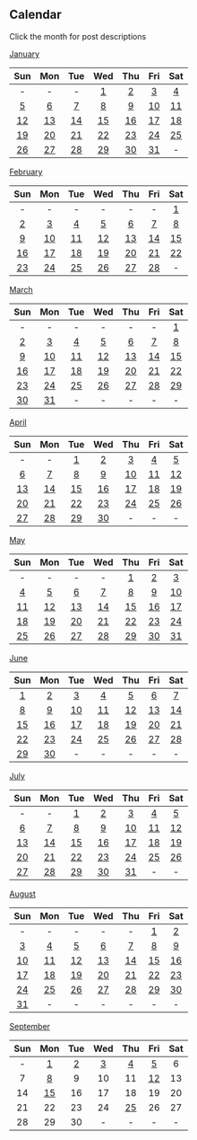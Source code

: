## Calendar

Click the month for post descriptions

[January](january.md)

|Sun|Mon|Tue|Wed|Thu|Fri|Sat|
|:-:|:-:|:-:|:-:|:-:|:-:|:-:|
|-|-|-|[1](../../projects/demography/Gender_Ratio_USA/)|[2](../../projects/ethnicity/Slavic_in_USA/)|[3](../../projects/police/Police_Spending_Per_Capita_Inversed/)|[4](../../projects/demography/Over_18_Population/)|
|[5](../../projects/covid/Preventable_COVID_Deaths/)|[6](../../projects/restaurants/McDonalds_Per_County_Count/)|[7](../../projects/politics/Progressives_Per_State_119th_Congress_Fixed/)|[8](../../projects/demography/Over_16_Working_Population/)|[9](../../projects/stores/Dollar_Generals_Per_County_Count/)|[10](../../projects/homeless/Homeless_Change_2023_2024_Percents/)|[11](../../projects/restaurants/Bojangles_Per_State/)|
|[12](../../projects/stores/Dollar_Generals_HeatMap/)|[13](../../projects/alcohol/Wine_Production_Europe_2022/)|[14](../../projects/police/Corrections_Spending_Per_Capita_Values/)|[15](../../projects/restaurants/Subways_Per_Capita/)|[16](../../projects/homeless/Homeless_Change_2023_2024_Totals/)|[17](../../projects/versus/McDonalds_Vs_KFC/)|[18](../../projects/demography/Gender_Ratio_USA_20-44/)|
|[19](../../projects/alcohol/Craft_Beer_Gallons_Per_Person_2023)|[20](../../projects/stores/Trader_Joes_Per_State/)|[21](../../projects/versus/McDonalds_Vs_Subway/)|[22](../../projects/demography/Gender_Ratio_USA_65_And_Over/)|[23](../../projects/ethnicity/Cubans_in_USA/)|[24](../../projects/versus/McDonalds_Vs_Subway_Per_State/)|[25](../../projects/alcohol/Wine_Produced_USA_2024/)|
|[26](../../projects/stores/Dollar_Generals_Per_County)|[27](../../projects/restaurants/KFCs_Per_State/)|[28](../../projects/restaurants/Taco_Bells_Per_State/)|[29](../../projects/alcohol/Wine_Produced_USA_2024_Per_Capita/)|[30](../../projects/restaurants/Hunt_Brothers_Per_State/)|[31](../../projects/demography/Veteran_Per_Capita_2023/)|-|

[February](february.md)

|Sun|Mon|Tue|Wed|Thu|Fri|Sat|
|:-:|:-:|:-:|:-:|:-:|:-:|:-:|
| - | - | - | - | - | - |[1](../../projects/versus/Taco_Bells_Vs_KFCs_Per_State/)|
|[2](../../projects/economics/Homeownership_Rate_Per_State_2024/)|[3](../../projects/alcohol/Wineries_In_Virginia/)|[4](../../projects/restaurants/Taco_Bells_Per_State_Per_Capita/)|[5](../../projects/stores/Costcos_Per_State/)|[6](../../projects/versus/McDonalds_Vs_Dollar_Generals/)|[7](../../projects/economics/US_States_GDP_Change_2023-2024/)|[8](../../projects/restaurants/McDonalds_Per_Capita/)|
|[9](../../projects/versus/Dollar_General_Vs_Hunt_Brothers_Counties/)|[10](../../projects/economics/Rental_Rate_Per_State_2024/)|[11](../../projects/history/WWII_Veterans_Per_Capita/)|[12](../../projects/versus/Carls_Jr_Vs_Hardees_Per_State/)|[13](../../projects/economics/Homeownership_Rate_Change_2023_2024)|[14](../../projects/versus/Cold_Stone_Vs_Baskin_Robbins/)|[15](../../projects/demography/Largest_Age_Group_Per_State_2023/)|
|[16](../../projects/restaurants/CarlsJr_Per_State/)|[17](../../projects/economics/Percent_Energy_from_Natural_Gas_Per_State/)|[18](../../projects/versus/Subway_Vs_Dollar_Generals/)|[19](../../projects/stores/Macys_Per_State/)|[20](../../projects/economics/Rental_Rate_Change_2023_2024/)|[21](../../projects/restaurants/Hardees_Per_State/)|[22](../../projects/stores/Nordstrom_Racks_Per_State/)|
|[23](../../projects/economics/Percent_Energy_from_Coal_Per_State/)|[24](../../projects/restaurants/Subways_Per_State/)|[25](../../projects/demography/Median_Age_2023/)|[26](../../projects/history/9_11_Veterans_Per_Capita/)|[27](../../projects/restaurants/KFCs_Per_State_Per_Capita/)|[28](../../projects/stores/Kohls_Per_State/)|-|

[March](march.md)

|Sun|Mon|Tue|Wed|Thu|Fri|Sat|
|:-:|:-:|:-:|:-:|:-:|:-:|:-:|
| - | - | - | - | - | - |[1](../../projects/economics/US_States_REAL_GDP_Change_2023-2024/)|
|[2](../../projects/restaurants/Dunkin_Donuts_Per_State/)|[3](../../projects/economics/Mobile_Home_Percent_Per_State/)|[4](../../projects/stores/Family_Dollars_Per_State/)|[5](../../projects/restaurants/Roy_Rodgers_Locations/)|[6](../../projects/history/Gulf_War_Vets_Per_State)|[7](../../projects/stores/Five_Below_Per_State/)|[8](../../projects/versus/Dollar_General_Vs_Family_Dollar_Vs_Dollar_Tree_Per_State)|
|[9](../../projects/restaurants/Churches_Chicken_Per_State/)|[10](../../projects/history/Korean_War_Vets_Per_State/)|[11](../../projects/ethnicity/Israelis_in_USA/)|[12](../../projects/stores/Dollar_Trees_Per_State/)|[13](../../projects/economics/Mobile_Home_Percent_Per_County/)|[14](../../projects/restaurants/Cold_Stones_Per_State/)|[15](../../projects/versus/BJs_Vs_Costco_Vs_Sams_Club_Per_State/)|
|[16](../../projects/stores/Guitar_Centers_Per_State/)|[17](../../projects/ethnicity/Irish_In_USA/) |[18](../../projects/restaurants/Baskin_Robbins_Per_State/)|[19](../../projects/versus/Dennys_Vs_IHOP_Per_State)|[20](../../projects/stores/BJs_Per_State/)|[21](../../projects/restaurants/Dennys_Per_State/)|[22](../../projects/economics/Lacking_Plumbing_Per_County/)|
|[23](../../projects/agriculture/Beer_Of_Barley_Production_Europe_2022/)|[24](../../projects/stores/Sams_Club_Per_State/)|[25](../../projects/versus/Churches_Vs_KFC_Vs_Popeyes/)|[26](../../projects/restaurants/IHOPs_Per_State/)|[27](../../projects/economics//Lacking_Plumbing_Per_State/)|[28](../../projects/restaurants/Swig_Drinks_Per_State/)|[29](../../projects/economics/Percent_Energy_from_Nuclear_Per_State/)|
|[30](../../projects/agriculture/Sunflower_Oil_Production_Europe_2022/)|[31](../../projects/history/South_Carolina_Population_Change_1790_2023/)| - | - | - | - | - |


[April](april.md)

|Sun|Mon|Tue|Wed|Thu|Fri|Sat|
|:-:|:-:|:-:|:-:|:-:|:-:|:-:|
| - | - |[1](../../projects/restaurants/Popeyes_Per_State/)|[2](../../projects/ethnicity/Scotch-Irish_in_USA/)|[3](../../projects/economics/Percent_Energy_from_Solar_Per_State/)|[4](../../projects/agriculture/Beer_Of_Barley_Production_Europe_Per_Capita_2022/)|[5](../../projects/restaurants/Dodo_Pizza_Per_Country/)|
|[6](../../projects/versus/English_Vs_Irish_In_USA/)|[7](../../projects/economics/Percent_Energy_from_Wind_Per_State/)|[8](../../projects/ethnicity/Pennsylvania_German_In_USA/)|[9](../../projects/restaurants/Wendys_Per_State/)|[10](../../projects/versus/Czech_Vs_Slovak_In_USA/)|[11](../../projects/economics/Largest_Energy_Sources_By_State/)|[12](../../projects/ethnicity/Lebanese_In_USA/)|
|[13](../../projects/stores/Dollar_Trees_Per_State_Per_Capita/)|[14](../../projects/restaurants/Subways_Per_Canadian_Province/)|[15](../../projects/restaurants/Popeyes_Per_State_Per_Capita/)|[16](../../projects/economics/Homeownership_85_And_Over_Per_State/)|[17](../../projects/economics/Percent_Energy_from_Biomass_Per_State/)|[18](../../projects/ethnicity/African_Ancestry_Nationalities_USA/) |[19](../../projects/versus/Checkers_Vs_Rallys/)|
|[20](../../projects/economics/Bachelors_Degree_In_Poverty/)|[21](../../projects/restaurants/Waffle_House_Per_State/)|[22](../../projects/politics/European_Socialists_2025/)|[23](../../projects/versus/Dennys_Vs_IHOP_Waffle_House_Per_State/)|[24](../../projects/economics/Vehicle_Deaths_Per_State_Per_Capita/)|[25](../../projects/restaurants/Rallys_Per_State/)|[26](../../projects/economics/Homeownership_Under_35_Per_State/)|
|[27](../../projects/restaurants/Krispy_Kremes_Per_State/)|[28](../../projects/economics/Vehicle_Miles_Traveled_Per_State/)|[29](../../projects/agriculture/Horse_Meat_Produced_2022/)|[30](../../projects/ethnicity/West_Indian_Nationalities_USA/)|-|-|-|

[May](may.md)

|Sun|Mon|Tue|Wed|Thu|Fri|Sat|
|:-:|:-:|:-:|:-:|:-:|:-:|:-:|
|-|-|-|-|[1](../../projects/economics/Vehicle_Deaths_Per_100m_Vehicle_Miles_Traveled/)|[2](../../projects/restaurants/Waffle_House_Per_State_Totals/)|[3](../../projects/economics/Percent_Without_Internet_Subscription_Per_State/)|
|[4](../../projects/ethnicity/South_Africans_In_USA/)|[5](../../projects/restaurants/Checkers_Per_State/)|[6](../../projects/restaurants/Dave_and_Busters_Per_State/)|[7](../../projects/ethnicity/Arab_Ancestry_Nationalities_USA/)|[8](../../projects/economics/Renter_Occupied_Units_Before_1990_Per_State/)|[9](../../projects/agriculture/Cheese_Milk_Cow_Production_Europe_2022/)|[10](../../projects/economics/Percent_Without_Internet_Subscription_Per_County/)|
|[11](../../projects/demography/Ratio_Unmarried_Men_To_Women/)|[12](../../projects/versus/Dollar_General_Vs_Wafflehouse_Counties)|[13](../../projects/economics/Bankruptcy_Filings_Per_State_2023_to_2024/)|[14](../../projects/stores/Bucees_Per_State/)|[15](../../projects/restaurants/Perkins_Per_State/)|[16](../../projects/demography/Unmarried_Per_State/)|[17](../../projects/versus/English_Vs_German_Per_County/)|
|[18](../../projects/restaurants/Whataburgers_Per_Texas_Counties/)|[19](../../projects/demography/Fertility_Rates_In_Bulgaria_2024/)|[20](../../projects/agriculture/Cheese_Milk_Cow_Production_Europe_Per_Capita_2022/)|[21](../../projects/versus/English_Vs_Irish_Per_County/)|[22](../../projects/economics/Cheapest_State_To_Buy_New_Car/)|[23](../../projects/demography/Population_Decline_Bulgaria_2015-2024/)|[24](../../projects/restaurants/Whataburger_Per_State/)|
|[25](../../projects/versus/Dennys_Vs_IHOP_Waffle_House_Perkins_Per_State/)|[26](../../projects/restaurants/Arbys_Per_State)|[27](../../projects/agriculture/Corn_Production_Europe_Per_Capita_2022/)|[28](../../projects/stores/Campgrounds_Per_State_Per_Capita_2025/)|[29](../../projects/restaurants/Winchells_Donuts_Per_State/)|[30](../../projects/economics/Avg_Monthly_Wage_Bulgaria_2025/)|[31](../../projects/stores/Raleys_Per_State/)|

[June](june.md)

|Sun|Mon|Tue|Wed|Thu|Fri|Sat|
|:-:|:-:|:-:|:-:|:-:|:-:|:-:|
|[1](../../projects/economics/Bankruptcy_Filings_Per_State/)|[2](../../projects/stores/Campgrounds_Per_State_2025/)|[3](../../projects/ethnicity/Slavic_Ancestry_Nationalities_USA/)|[4](../../projects/restaurants/Burger_Kings_Per_State/)|[5](../../projects/demography/Population_Change_Hungary_2014-2024/)|[6](../../projects/stores/Sheetz_Per_State/)|[7](../../projects/demography/Disability_Percent_Per_State/)|
|[8](../../projects/versus/Speedway_Vs_7-Elevens_Per_State/)|[9](../../projects/economics/Heliports_Per_State/)|[10](../../projects/versus/Wendys_Vs_Burger_King_Per_State/)|[11](../../projects/economics/Registration_Fees_For_Car_Per_State/)|[12](../../projects/stores/7_11_Per_Capita/)|[13](../../projects/demography/Disability_Percent_Per_County/)|[14](../../projects/versus/Italian_Vs_Irish_Per_County/)|
|[15](../../projects/economics/Heliports_Per_Capita/)|[16](../../projects/demography/Population_Change_Slovenia_2015-2025/)|[17](../../projects/ethnicity/Danish_In_USA/)|[18](../../projects/demography/Hearing_Disability_Per_State/)|[19](../../projects/economics/Airports_Per_State/)|[20](../../projects/demography/Population_Change_Latvia_2015-2025/)|[21](../../projects/restaurants/Arbys_Per_Capita/)|
|[22](../../projects/demography/Speak_Language_Not_Spanish_Not_English_Per_County/)|[23](../../projects/economics/Airports_Per_Capita/)|[24](../../projects/restaurants/Burger_Kings_Per_Capita/)|[25](../../projects/economics/Avg_Monthly_Wage_Slovenia_2024/)|[26](../../projects/demography/Population_Change_Russians_In_Latvia_2015-2025/)|[27](../../projects/demography/Vision_Disability_Per_State/)|[28](../../projects/ethnicity/Nordic_Ancestry_Per_County/)|
|[29](../../projects/demography/Population_Change_Lithuania_2015-2025/)|[30](../../projects/politics/People_Per_State_Legislator/)|-|-|-|-|-|

[July](july.md)

|Sun|Mon|Tue|Wed|Thu|Fri|Sat|
|:-:|:-:|:-:|:-:|:-:|:-:|:-:|
| - | - |[1](../../projects/restaurants/Buffalo_Wild_Wings_Per_Capita/)|[2](../../projects/ethnicity/Slavic_Ancestry_Per_County/)|[3](../../projects/politics/At_Risk_Hospitals_Per_State/)|[4](../../projects/ethnicity/Americans_Per_County/)|[5](../../projects/demography/Population_Change_Croatia_2013-2023/)|
|[6](../../projects/restaurants/Buffalo_Wild_Wings_Per_State/)|[7](../../projects/politics/State_Legislators_Per_State/)|[8](../../projects/demography/Population_Change_Tennessee_2000-2023/)|[9](../../projects/agriculture/Corn_Production_Per_Capita/)|[10](../../projects/stores/Kwik_Trip_Per_State/)|[11](../../projects/demography/Population_Change_Estonia_2015-2025/)|[12](../../projects/restaurants/Chick-fil-a_Per_Capita/)|
|[13](../../projects/agriculture/Corn_Production_Per_Acre/)|[14](../../projects/ethnicity/French_In_USA/)|[15](../../projects/demography/Speak_Language_Spanish_At_Home_Per_County/)|[16](../../projects/versus/Chick-Fil-A_Vs_KFC_Vs_Popeyes/)|[17](../../projects/demography/Population_Change_Russians_In_Estonia_2018_2025/)|[18](../../projects/economics/Change_In_Rent_2010-2023_Per_State/)|[19](../../projects/demography/Speak_Only_English_Per_County/)|
|[20](../../projects/restaurants/Chick-fil-a_Per_State/)|[21](../../projects/demography/Population_Change_West_Virginia_2000-2023/)|[22](../../projects/economics/Total_Change_In_Rent_2010-2023_Per_State/)|[23](../../projects/ethnicity/Arab_Ancestry_Nationalities_Per_County/)|[24](../../projects/demography/Population_Change_Turkish_In_Bulgaria_2011-2021/)|[25](../../projects/demography/Speak_Only_English_Per_State/)|[26](../../projects/versus/Dennys_Vs_IHOP_Waffle_House_Perkins_Per_County/)|
|[27](../../projects/demography/Population_Change_Slovakia_2014-2024/)|[28](../../projects/ethnicity/African_Ancestry_Nationalities_Per_County/)|[29](../../projects/stores/Royal_Farms_Per_State/)|[30](../../projects/politics/Federal_Taxes_Paid_Per_Dollar_Support_Per_State/)|[31](../../projects/ethnicity/Largest_Asian_Subgroup_Per_State/)|-|-|

[August](august.md)

|Sun|Mon|Tue|Wed|Thu|Fri|Sat|
|:-:|:-:|:-:|:-:|:-:|:-:|:-:|
|-|-|-|-|-|[1](../../projects/stores/Walmart_Per_Capita/)|[2](../../projects/economics/Largest_Occupation_Sector_Per_County_Male/)|
|[3](../../projects/economics/Largest_Occupation_Sector_Per_County_Female/)|[4](../../projects/demography/Population_Change_Greece_2014-2024/)|[5](../../projects/restaurants/Crumbl_Cookies_Per_Capita/)|[6](../../projects/demography/Population_Change_Italy_2019-2025/)|[7](../../projects/stores/Walmart_Wage_Per_State/)|[8](../../projects/demography/Population_Change_Latvians_In_Latvia_2015-2025/)|[9](../../projects/ethnicity/Largest_Asian_Subgroup_Per_County/)|
|[10](../../projects/restaurants/Crumbl_Cookies_Per_State/)|[11](../../projects/ethnicity/Japanese_Per_State)|[12](../../projects/ethnicity/Hispanic_Ancestry_Per_State/)|[13](../../projects/agriculture/Corn_Production_Per_State/)|[14](../../projects/ethnicity/West_Indian_Per_County/)|[15](../../projects/demography/Household_Size_Per_State/)|[16](../../projects/ethnicity/Largest_Pacific_Islander_Subgroup_Per_State/)|
|[17](../../projects/ethnicity/Central_American_Ancestry_Per_State/)|[18](../../projects/ethnicity/Hispanic_Ancestry_Per_State/)|[19](../../projects/stores/Walmart_Per_State/)|[20](../../projects/economics/Labor_Participation_Rate_Per_County/)|[21](../../projects/versus/Unemployment_Rate_Female_Vs_Male/)|[22](../../projects/ethnicity/Largest_Pacific_Islander_Subgroup_Per_County/)|[23](../../projects/economics/Labor_Participation_Rate_Per_State/)|
|[24](../../projects/stores/Meijers_Per_State/) |[25](../../projects/ethnicity/Central_American_Origin_Per_County/)|[26](../../projects/economics/Labor_Participation_Rate_Per_County_Female/)|[27](../../projects/demography/Language_Spoken_At_Home_Not_English_Spanish/)|[28](../../projects/ethnicity/South_American_Origin_Per_County/)|[29](../../projects/economics/Labor_Participation_Rate_Per_County_Male/)|[30](../../projects/stores/Food_Lions_Per_State)|
|[31](../../projects/ethnicity/South_American_Origin_Per_State/)|-|-|-|-|-|-|

[September](september.md)

|Sun|Mon|Tue|Wed|Thu|Fri|Sat|
|:-:|:-:|:-:|:-:|:-:|:-:|:-:|
|-|[1](../../projects/economics/Work_From_Home_Per_County/)|[2](../../projects/demography/Language_Spoken_At_Home_Per_County_Not_English_Spanish)|[3](../../projects/stores/Krogers_Per_State)|[4](../../projects/demography/Population_Change_Ukrainians_In_Estonia_2018_2025)|[5](../../projects/economics/Work_From_Home_Per_State)|6|
|7|[8](../../projects/economics/Average_Travel_Time_To_Work_Per_State/)|9|10|11|[12](../../projects/economics/Labor_Participation_Rate_Per_State_Female/)|13|
|14|[15](../../projects/economics/Work_Out_Of_State_Per_State/)|16|17|18|19|20|
|21|22|23|24|[25](../../projects/economics/Labor_Participation_Rate_Per_State_Male/)|26|27|
|28|29|30|-|-|-|-|
